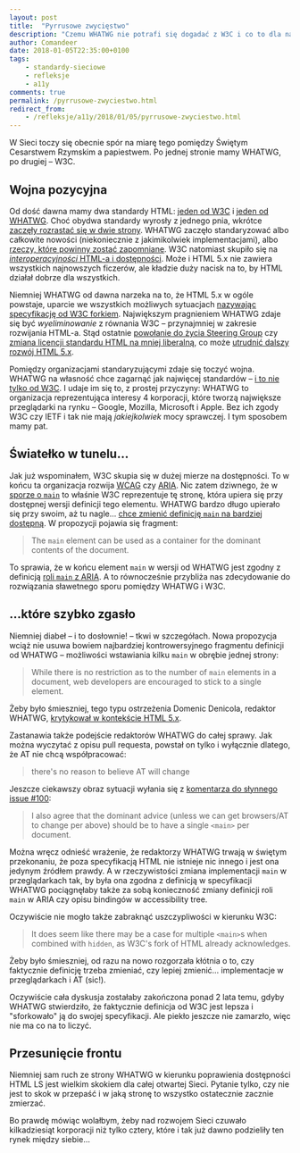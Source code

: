 ```yaml
---
layout: post
title:  "Pyrrusowe zwycięstwo"
description: "Czemu WHATWG nie potrafi się dogadać z W3C i co to dla nas oznacza?"
author: Comandeer
date: 2018-01-05T22:35:00+0100
tags:
    - standardy-sieciowe
    - refleksje
    - a11y
comments: true
permalink: /pyrrusowe-zwyciestwo.html
redirect_from:
    - /refleksje/a11y/2018/01/05/pyrrusowe-zwyciestwo.html
---
```


W Sieci toczy się obecnie spór na miarę tego pomiędzy Świętym Cesarstwem Rzymskim a papiestwem. Po jednej stronie mamy WHATWG, po drugiej – W3C.<!--more-->

## Wojna pozycyjna

Od dość dawna mamy dwa standardy HTML: [jeden od W3C](http://w3c.github.io/html/) i [jeden od WHATWG](https://html.spec.whatwg.org/multipage/). Choć obydwa standardy wyrosły z jednego pnia, wkrótce [zaczęły rozrastać się w dwie strony](https://medium.com/content-uneditable/the-great-world-of-open-web-standards-64c1fe53063). WHATWG zaczęło standaryzować albo całkowite nowości (niekoniecznie z jakimikolwiek implementacjami), albo [rzeczy, które powinny zostać zapomniane](https://github.com/whatwg/dom/issues/334). W3C natomiast skupiło się na [_interoperacyjności_ HTML-a i dostępności](http://www.brucelawson.co.uk/2017/editing-the-w3c-html5-spec/). Może i HTML 5.x nie zawiera wszystkich najnowszych ficzerów, ale kładzie duży nacisk na to, by HTML działał dobrze dla wszystkich.

Niemniej WHATWG od dawna narzeka na to, że HTML 5.x w ogóle powstaje, uparcie we wszystkich możliwych sytuacjach [nazywając specyfikację od W3C forkiem](https://annevankesteren.nl/2016/01/film-at-11). Największym pragnieniem WHATWG zdaje się być _wyeliminowanie_ z równania W3C – przynajmniej w zakresie rozwijania HTML-a. Stąd ostatnie [powołanie do życia Steering Group](https://blog.whatwg.org/working-mode-changes) czy [zmiana licencji standardu HTML na mniej liberalną](https://blog.whatwg.org/copyright-license-change), co może [utrudnić dalszy rozwój HTML 5.x](https://twitter.com/stevefaulkner/status/940271868329824256).

Pomiędzy organizacjami standaryzującymi zdaje się toczyć wojna. WHATWG na własność chce zagarnąć jak najwięcej standardów – [i to nie tylko od W3C](https://daniel.haxx.se/blog/2016/05/11/my-url-isnt-your-url/). I udaje im się to, z prostej przyczyny: WHATWG to organizacja reprezentująca interesy 4 korporacji, które tworzą największe przeglądarki na rynku – Google, Mozilla, Microsoft i Apple. Bez ich zgody W3C czy IETF i tak nie mają _jakiejkolwiek_ mocy sprawczej. I tym sposobem mamy pat.

## Światełko w tunelu…

Jak już wspominałem, W3C skupia się w dużej mierze na dostępności. To w końcu ta organizacja rozwija [WCAG](https://w3c.github.io/wcag21/) czy [ARIA](https://w3c.github.io/aria/). Nic zatem dziwnego, że w [sporze o `main`](https://github.com/whatwg/html/issues/100) to właśnie W3C reprezentuje tę stronę, która upiera się przy dostępnej wersji definicji tego elementu. WHATWG bardzo długo upierało się przy swoim, aż tu nagle… [chce zmienić definicję `main` na bardziej dostępną](https://github.com/whatwg/html/pull/3326). W propozycji pojawia się fragment:

>   The `main` element can be used as a container for the dominant contents of the document.

To sprawia, że w końcu element `main` w wersji od WHATWG jest zgodny z definicją [roli `main` z ARIA](https://w3c.github.io/aria/#main). A to równocześnie przybliża nas zdecydowanie do rozwiązania sławetnego sporu pomiędzy WHATWG i W3C.

## …które szybko zgasło

Niemniej diabeł – i to dosłownie! – tkwi w szczegółach. Nowa propozycja wciąż nie usuwa bowiem najbardziej kontrowersyjnego fragmentu definicji od WHATWG – możliwości wstawiania kilku `main` w obrębie jednej strony:

>   While there is no restriction as to the number of `main` elements in a document, web developers are encouraged to stick to a single element.

Żeby było śmieszniej, tego typu ostrzeżenia Domenic Denicola, redaktor WHATWG, [krytykował w kontekście HTML 5.x](http://www.brucelawson.co.uk/2017/editing-the-w3c-html5-spec/#comment-3778437).

Zastanawia także podejście redaktorów WHATWG do całej sprawy. Jak można wyczytać z opisu pull requesta, powstał on tylko i wyłącznie dlatego, że AT nie chcą współpracować:

>   there's no reason to believe AT will change

Jeszcze ciekawszy obraz sytuacji wyłania się z [komentarza do słynnego issue #100](https://github.com/whatwg/html/issues/100#issuecomment-355543414):

>   I also agree that the dominant advice (unless we can get browsers/AT to change per above) should be to have a single `<main>` per document.

Można wręcz odnieść wrażenie, że redaktorzy WHATWG trwają w świętym przekonaniu, że poza specyfikacją HTML nie istnieje nic innego i jest ona jedynym źródłem prawdy. A w rzeczywistości zmiana implementacji `main` w przeglądarkach tak, by była ona zgodna z definicją w specyfikacji WHATWG pociągnęłaby także za sobą konieczność zmiany definicji roli `main` w ARIA czy opisu bindingów w accessibility tree.

Oczywiście nie mogło także zabraknąć uszczypliwości w kierunku W3C:

>   It does seem like there may be a case for multiple `<main>`s when combined with `hidden`, as W3C's fork of HTML already acknowledges.

Żeby było śmieszniej, od razu na nowo rozgorzała kłótnia o to, czy faktycznie definicję trzeba zmieniać, czy lepiej zmienić… implementacje w przeglądarkach i AT (sic!).

Oczywiście cała dyskusja zostałaby zakończona ponad 2 lata temu, gdyby WHATWG stwierdziło, że faktycznie definicja od W3C jest lepsza i "sforkowało" ją do swojej specyfikacji. Ale piekło jeszcze nie zamarzło, więc nie ma co na to liczyć.

## Przesunięcie frontu

Niemniej sam ruch ze strony WHATWG w kierunku poprawienia dostępności HTML LS jest wielkim skokiem dla całej otwartej Sieci. Pytanie tylko, czy nie jest to skok w przepaść i w jaką stronę to wszystko ostatecznie zacznie zmierzać.

Bo prawdę mówiąc wolałbym, żeby nad rozwojem Sieci czuwało kilkadziesiąt korporacji niż tylko cztery, które i tak już dawno podzieliły ten rynek między siebie…
